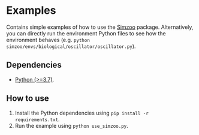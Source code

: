 # Examples

Contains simple examples of how to use the [Simzoo](https://github.com/rickstaa/simzoo) package. Alternatively, you can directly run the environment Python files to see how the environment behaves (e.g. `python simzoo/envs/biological/oscillator/oscillator.py`).

## Dependencies

* [Python (>=3.7)](https://www.python.org/).

## How to use

1. Install the Python dependencies using `pip install -r requirements.txt`.
2. Run the example using `python use_simzoo.py`.
